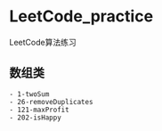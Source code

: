 # LeetCode_practice
LeetCode算法练习
## 数组类
    - 1-twoSum
    - 26-removeDuplicates
    - 121-maxProfit
    - 202-isHappy